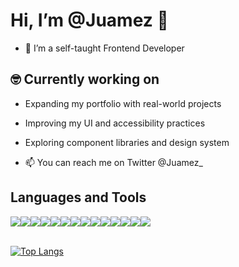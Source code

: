 # Hi, I’m @Juamez 👋

- 🌱 I’m a self-taught Frontend Developer

## :nerd_face: Currently working on
- Expanding my portfolio with real-world projects  
- Improving my UI and accessibility practices  
- Exploring component libraries and design system

- 📫 You can reach me on Twitter @Juamez_

## **Languages and Tools**

<div style='display: flex; flex-wrap: wrap'>
  <img src="https://img.shields.io/badge/REACT-61DAFB?style=for-the-badge&logo=REACT&labelColor=black" />
  <img src="https://img.shields.io/badge/TYPESCRIPT-3178C6?style=for-the-badge&logo=TYPESCRIPT&labelColor=black" />
  <img src="https://img.shields.io/badge/next.js-000000?style=for-the-badge&logo=nextdotjs&logoColor=white" />
  <img src="https://img.shields.io/badge/GIT-F05032?style=for-the-badge&logo=GIT&labelColor=black" />
  <img src="https://img.shields.io/badge/CSS-2465f1?style=for-the-badge&logo=CSS&logoColor=2465f1&labelColor=black" />
  <img src="https://img.shields.io/badge/Tailwind_CSS-grey?style=for-the-badge&logo=tailwind-css&logoColor=38B2AC" />
  <img src="https://img.shields.io/badge/node.js-339933?style=for-the-badge&logo=Node.js&logoColor=white" />
  <img src="https://img.shields.io/badge/SOLIDITY-363636?style=for-the-badge&logo=SOLIDITY&labelColor=black" />
  <img src="https://img.shields.io/badge/SASS-CC6699?style=for-the-badge&logo=Sass&labelColor=black" />
  <img src="https://img.shields.io/badge/CHAKRA UI-319795?style=for-the-badge&logo=CHAKRAUI&labelColor=black" />
  <img src="https://img.shields.io/badge/REACT ROUTER-CA4245?style=for-the-badge&logo=REACTROUTER&labelColor=black" />
  <img src="https://img.shields.io/badge/NPM-CB3837?style=for-the-badge&logo=NPM&labelColor=black" />
  <img src="https://img.shields.io/badge/WEBPACK-8DD6F9?style=for-the-badge&logo=WEBPACK&labelColor=black" />
  <img src="https://img.shields.io/badge/Figma-F24E1E?style=for-the-badge&logo=figma&logoColor=white" />
</div>

<br/>

[![Top Langs](https://github-stats-xi-seven.vercel.app//api/top-langs/?username=Juamez&langs_count=10&layout=compact)](https://github.com/anuraghazra/github-readme-stats)

<!---
Juamez/Juamez is a ✨ special ✨ repository because its `README.md` (this file) appears on your GitHub profile.
You can click the Preview link to take a look at your changes.

--->
